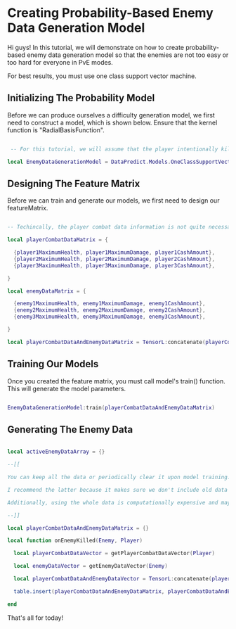 # Creating Probability-Based Enemy Data Generation Model

Hi guys! In this tutorial, we will demonstrate on how to create probability-based enemy data generation model so that the enemies are not too easy or too hard for everyone in PvE modes.

For best results, you must use one class support vector machine.

## Initializing The Probability Model

Before we can produce ourselves a difficulty generation model, we first need to construct a model, which is shown below. Ensure that the kernel function is "RadialBasisFunction".

```lua

 -- For this tutorial, we will assume that the player intentionally killed 90% of the enemies.

local EnemyDataGenerationModel = DataPredict.Models.OneClassSupportVectorMachine.new({maximumNumberOfIterations = 100, kernelFunction = "RadialBasisFunction", beta = 0.9})

```

## Designing The Feature Matrix

Before we can train and generate our models, we first need to design our featureMatrix.

```lua

-- Techincally, the player combat data information is not quite necessary unless these values changes a lot or you're using it as part of enemy data generation.

local playerCombatDataMatrix = {

  {player1MaximumHealth, player1MaximumDamage, player1CashAmount},
  {player2MaximumHealth, player2MaximumDamage, player2CashAmount},
  {player3MaximumHealth, player3MaximumDamage, player3CashAmount},

}

local enemyDataMatrix = {

  {enemy1MaximumHealth, enemy1MaximumDamage, enemy1CashAmount},
  {enemy2MaximumHealth, enemy2MaximumDamage, enemy2CashAmount},
  {enemy3MaximumHealth, enemy3MaximumDamage, enemy3CashAmount},

}

local playerCombatDataAndEnemyDataMatrix = TensorL:concatenate(playerCombatDataMatrix, enemyDataMatrix, 2)

```

## Training Our Models

Once you created the feature matrix, you must call model's train() function. This will generate the model parameters.

```lua

EnemyDataGenerationModel:train(playerCombatDataAndEnemyDataMatrix)

```

## Generating The Enemy Data

```lua

local activeEnemyDataArray = {}

--[[

You can keep all the data or periodically clear it upon model training.

I recommend the latter because it makes sure we don't include old data that might not be relevant to the current session.

Additionally, using the whole data is computationally expensive and may impact players' gameplay experience.

--]]

local playerCombatDataAndEnemyDataMatrix = {}

local function onEnemyKilled(Enemy, Player)

  local playerCombatDataVector = getPlayerCombatDataVector(Player)

  local enemyDataVector = getEnemyDataVector(Enemy)

  local playerCombatDataAndEnemyDataVector = TensorL:concatenate(playerCombatDataVector, enemyDataVector, 2)

  table.insert(playerCombatDataAndEnemyDataMatrix, playerCombatDataAndEnemyDataVector[1])

end

```

That's all for today!

